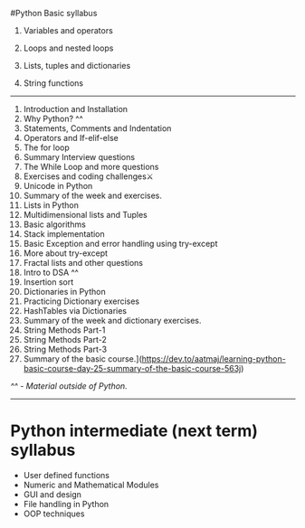 #Python Basic syllabus
1) Variables and operators

2) Loops and nested loops

3) Lists, tuples and dictionaries

4) String functions

____
1) Introduction and Installation
2) Why Python? ^^
3) Statements, Comments and Indentation
4) Operators and If-elif-else
5) The for loop
6) Summary Interview questions
7) The While Loop and more questions
8) Exercises and coding challenges⚔️
9) Unicode in Python
10) Summary of the week and exercises.
11) Lists in Python
12) Multidimensional lists and Tuples
13) Basic algorithms
14) Stack implementation
15) Basic Exception and error handling using try-except
16) More about try-except
17) Fractal lists and other questions
18) Intro to DSA ^^
19) Insertion sort
20) Dictionaries in Python
21) Practicing Dictionary exercises
22) HashTables via Dictionaries
23) Summary of the week and dictionary exercises.
24) String Methods Part-1
25) String Methods Part-2
26) String Methods Part-3
27) Summary of the basic course.](https://dev.to/aatmaj/learning-python-basic-course-day-25-summary-of-the-basic-course-563j)

_^^ - Material outside of Python._

_____

# Python intermediate (next term) syllabus
- User defined functions
- Numeric and Mathematical Modules
- GUI and design
- File handling in Python
- OOP techniques
